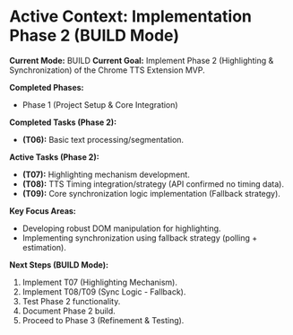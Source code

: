 # Active Context: Implementation Phase 2 (BUILD Mode)

**Current Mode:** BUILD
**Current Goal:** Implement Phase 2 (Highlighting & Synchronization) of the Chrome TTS Extension MVP.

**Completed Phases:**
*   Phase 1 (Project Setup & Core Integration)

**Completed Tasks (Phase 2):**
*   **(T06):** Basic text processing/segmentation.

**Active Tasks (Phase 2):**
*   **(T07):** Highlighting mechanism development.
*   **(T08):** TTS Timing integration/strategy (API confirmed no timing data).
*   **(T09):** Core synchronization logic implementation (Fallback strategy).

**Key Focus Areas:**

*   Developing robust DOM manipulation for highlighting.
*   Implementing synchronization using fallback strategy (polling + estimation).

**Next Steps (BUILD Mode):**

1.  Implement T07 (Highlighting Mechanism).
2.  Implement T08/T09 (Sync Logic - Fallback).
3.  Test Phase 2 functionality.
4.  Document Phase 2 build.
5.  Proceed to Phase 3 (Refinement & Testing).